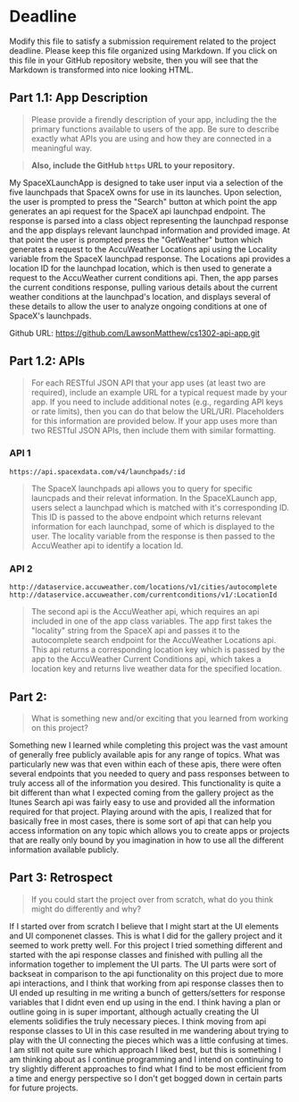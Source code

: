 # Deadline

Modify this file to satisfy a submission requirement related to the project
deadline. Please keep this file organized using Markdown. If you click on
this file in your GitHub repository website, then you will see that the
Markdown is transformed into nice looking HTML.

## Part 1.1: App Description

> Please provide a firendly description of your app, including the
> the primary functions available to users of the app. Be sure to
> describe exactly what APIs you are using and how they are connected
> in a meaningful way.

> **Also, include the GitHub `https` URL to your repository.**

My SpaceXLaunchApp is designed to take user input via a selection
of the five launchpads that SpaceX owns for use in its launches. Upon selection,
the user is prompted to press the "Search" button at which point the app generates
an api request for the SpaceX api launchpad endpoint. The response is parsed into a class
object representing the launchpad response and the app displays relevant launchpad information
and provided image. At that point the user is prompted press the "GetWeather" button which
generates a request to the AccuWeather Locations api using the Locality variable from the SpaceX
launchpad response. The Locations api provides a location ID for the launchpad location, which
is then used to generate a request to the AccuWeather current conditions api. Then, the app
parses the current conditions response, pulling various details about the current weather conditions
at the launchpad's location, and displays several of these details to allow the user to analyze
ongoing conditions at one of SpaceX's launchpads.

Github URL: https://github.com/LawsonMatthew/cs1302-api-app.git

## Part 1.2: APIs

> For each RESTful JSON API that your app uses (at least two are required),
> include an example URL for a typical request made by your app. If you
> need to include additional notes (e.g., regarding API keys or rate
> limits), then you can do that below the URL/URI. Placeholders for this
> information are provided below. If your app uses more than two RESTful
> JSON APIs, then include them with similar formatting.

### API 1

```
https://api.spacexdata.com/v4/launchpads/:id
```

> The SpaceX launchpads api allows you to query for specific launcpads and their relevat information. In
    the SpaceXLaunch app, users select a launchpad which is matched with it's corresponding ID. This ID is
    passed to the above endpoint which returns relevant information for each launchpad, some of which
    is displayed to the user. The locality variable from the response is then passed to the AccuWeather api
    to identify a location Id.

### API 2

```
http://dataservice.accuweather.com/locations/v1/cities/autocomplete
http://dataservice.accuweather.com/currentconditions/v1/:LocationId
```

> The second api is the AccuWeather api, which requires an api included in one of the app class variables.
    The app first takes the "locality" string from the SpaceX api and passes it to the autocomplete search
    endpoint for the AccuWeather Locations api. This api returns a corresponding location key which is passed by
    the app to the AccuWeather Current Conditions api, which takes a location key and returns live weather data
    for the specified location.

## Part 2:

> What is something new and/or exciting that you learned from working
> on this project?

Something new I learned while completing this project was the vast amount of generally free
publicly available apis for any range of topics. What was particularly new was that even within each of these apis,
there were often several endpoints that you needed to query and pass responses between to truly access all of the
information you desired. This functionality is quite a bit different than what I expected coming from the gallery
project as the Itunes Search api was fairly easy to use and provided all the information required for that project. Playing
around with the apis, I realized that for basically free in most cases, there is some sort of api that can help you access
information on any topic which allows you to create apps or projects that are really only bound by you imagination in how
to use all the different information available publicly.

## Part 3: Retrospect

> If you could start the project over from scratch, what do
> you think might do differently and why?

If I started over from scratch I believe that I might start at the UI elements and UI componenet classes. This is what
I did for the gallery project and it seemed to work pretty well. For this project I tried something different and started
with the api response classes and finished with pulling all the information together to implement the UI parts. The UI parts
were sort of backseat in comparison to the api functionality on this project due to more api interactions, and I think
that working from api response classes then to UI ended up resulting in me writing a bunch of getters/setters for response
variables that I didnt even end up using in the end. I think having a plan or outline going in is super important, although
actually creating the UI elements solidifies the truly necessary pieces. I think moving from api response classes to UI in
this case resulted in me wandering about trying to play with the UI connecting the pieces which was a little confusing
at times. I am still not quite sure which approach I liked best, but this is something I am thinking about as I continue
programming and I intend on continuing to try slightly different approaches to find what I find to be most efficient from
a time and energy perspective so I don't get bogged down in certain parts for future projects.
